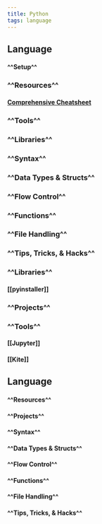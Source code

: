 ```yaml
---
title: Python
tags: language
---
```


## **Language**
#### ^^Setup^^
### ^^Resources^^
#### [Comprehensive Cheatsheet](https://github.com/gto76/python-cheatsheet)
### ^^Tools^^
### ^^Libraries^^
### ^^Syntax^^
### ^^Data Types & Structs^^
### ^^Flow Control^^
### ^^Functions^^
### ^^File Handling^^
### ^^Tips, Tricks, & Hacks^^
### ^^Libraries^^
#### [[pyinstaller]]
### ^^Projects^^
### ^^Tools^^
#### [[Jupyter]]
#### [[Kite]]
##
## **Language**
#### ^^Resources^^
#### ^^Projects^^
#### ^^Syntax^^
#### ^^Data Types & Structs^^
#### ^^Flow Control^^
#### ^^Functions^^
#### ^^File Handling^^
#### ^^Tips, Tricks, & Hacks^^